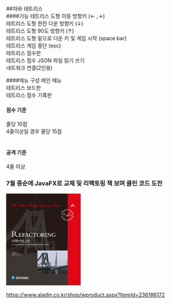 ##자바 테트리스  
####기능
테트리스 도형 이동 방향키 (← ,→)<br>
테트리스 도형 한칸 다운 방향키 (↓)<br>
테트리스 도형 90도  방향키 (↑)<br>
테트리스 도형 밑으로 다운 키 및 게임 시작 (space bar)<br>
테트리스 게임 중단 (esc)<br>
테트리스 점수판<br>
테트리스 점수 JSON 파일 읽기 쓰기<br>
네트워크 연결(2인용)<br>

####메뉴 구성
메인 메뉴<br>
테트리스 보드판<br>
테트리스 점수 기록판<br>

#### 점수 기준
줄당 10점<br>
4줄이상일 경우 줄당 15점<br>
<br>

#### 공격 기준
4줄 이상

### 7월 중순에 JavaFX로 교체 및 리팩토링 책 보며 클린 코드 도전
<img src = "https://github.com/mungyeong/java_tetris/blob/master/images/Refactoring.jpg?raw=true" width="40%" />


https://www.aladin.co.kr/shop/wproduct.aspx?ItemId=236186172
